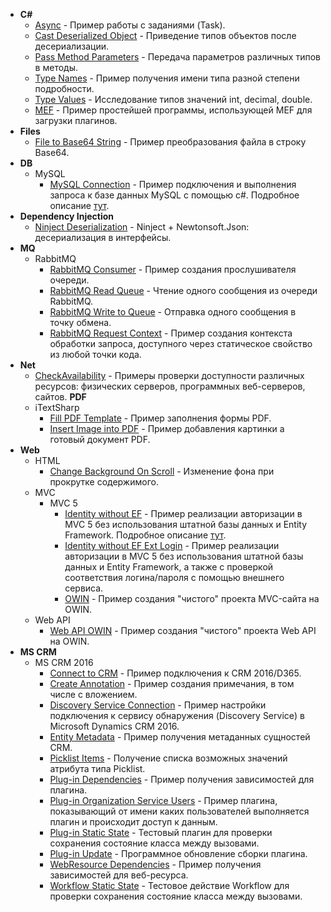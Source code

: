 * **C#**
  * [Async](https://github.com/ZooY/PZone.Samples/tree/master/CSharp/Async) - Пример работы с заданиями (Task).
  * [Cast Deserialized Object](https://github.com/ZooY/PZone.Samples/tree/master/CSharp/Cast%20Deserialized%20Object) - Приведение типов объектов после десериализации.
  * [Pass Method Parameters](https://github.com/ZooY/PZone.Samples/tree/master/CSharp/Pass%20Method%20Parameters) - Передача параметров различных типов в методы.
  * [Type Names](https://github.com/ZooY/PZone.Samples/tree/master/CSharp/Type%20Names) - Пример получения имени типа разной степени подробности.
  * [Type Values](https://github.com/ZooY/PZone.Samples/tree/master/CSharp/Type%20Values) - Исследование типов значений int, decimal, double.
  * [MEF](https://github.com/ZooY/PZone.Samples/tree/master/CSharp/MEF) - Пример простейшей программы, использующей MEF для загрузки плагинов.
* **Files**
  * [File to Base64 String](https://github.com/ZooY/PZone.Samples/tree/master/Files/File%20to%20Base64%20String) - Пример преобразования файла в строку Base64.
* **DB**
  * MySQL
    * [MySQL Connection](https://github.com/ZooY/PZone.Samples/tree/master/MySQL%20Connection) - Пример подключения и выполнения запроса к базе данных MySQL с помощью c#. Подробное описание [тут](http://www.pzone.ru/develop/databases/use-mysql/).
* **Dependency Injection**	
  * [Ninject Deserialization](https://github.com/ZooY/PZone.Samples/tree/master/DI/Ninject%20Deserialization) - Ninject + Newtonsoft.Json: десериализация в интерфейсы.
* **MQ**	
  * RabbitMQ
    * [RabbitMQ Consumer](https://github.com/ZooY/PZone.Samples/tree/master/MQ/RabbitMQ/RabbitMQ%20Consumer) - Пример создания прослушивателя очереди.
    * [RabbitMQ Read Queue](https://github.com/ZooY/PZone.Samples/tree/master/MQ/RabbitMQ/RabbitMQ%20Read%20Queue) - Чтение одного сообщения из очереди RabbitMQ.
    * [RabbitMQ Write to Queue](https://github.com/ZooY/PZone.Samples/tree/master/MQ/RabbitMQ/RabbitMQ%20Write%20to%20Queue) - Отправка одного сообщения в точку обмена.
    * [RabbitMQ Request Context](https://github.com/ZooY/PZone.Samples/tree/master/MQ/RabbitMQ/RabbitMQ%20Request%20Context) - Пример создания контекста обработки запроса, доступного через статическое свойство из любой точки кода.
* **Net**
  * [CheckAvailability](https://github.com/ZooY/PZone.Samples/tree/master/Net/CheckAvailability) - Примеры проверки доступности различных ресурсов: физических серверов, программных веб-серверов, сайтов.
  **PDF**
  * iTextSharp
    * [Fill PDF Template](https://github.com/ZooY/PZone.Samples/tree/master/PDF/iTextSharp/Fill%20PDF%20Template) - Пример заполнения формы PDF.	
	* [Insert Image into PDF](https://github.com/ZooY/PZone.Samples/tree/master/PDF/iTextSharp/Insert%20Image%20into%20PDF) - Пример добавления картинки а готовый документ PDF.
* **Web**
  * HTML
    * [Change Background On Scroll](https://github.com/ZooY/PZone.Samples/tree/master/Web/HTML/Change%20Background%20On%20Scroll) - Изменение фона при прокрутке содержимого.
  * MVC
    * MVC 5
      * [Identity without EF](https://github.com/ZooY/PZone.Samples/tree/master/Web/MVC/MVC%205/Identity%20without%20EF) - Пример реализации авторизации в MVC 5 без использования штатной базы данных и Entity Framework. Подробное описание [тут](http://www.pzone.ru/web/asp-net/mvc5-identity-without-ef/).
      * [Identity without EF Ext Login](https://github.com/ZooY/PZone.Samples/tree/master/Web/MVC/MVC%205/Identity%20without%20EF%20Ext%20Login) - Пример реализации авторизации в MVC 5 без использования штатной базы данных и Entity Framework, а также с проверкой соответствия логина/пароля с помощью внешнего сервиса.
      * [OWIN](https://github.com/ZooY/PZone.Samples/tree/master/Web/MVC/MVC%205/OWIN) - Пример создания "чистого" проекта MVC-сайта на OWIN.
  * Web API
    * [Web API OWIN](https://github.com/ZooY/PZone.Samples/tree/master/Web/Web%20API/Web%20API%20OWIN) - Пример создания "чистого" проекта Web API на OWIN.
* **MS CRM** 
  * MS CRM 2016 
    * [Connect to CRM](https://github.com/ZooY/PZone.Samples/tree/master/MS%20CRM/MS%20CRM%202016/Connect%20to%20CRM) - Пример подключения к CRM 2016/D365.
    * [Create Annotation](https://github.com/ZooY/PZone.Samples/tree/master/MS%20CRM/MS%20CRM%202016/Create%20Annotation) - Пример создания примечания, в том числе с вложением.
    * [Discovery Service Connection](https://github.com/ZooY/PZone.Samples/tree/master/MS%20CRM/MS%20CRM%202016/Discovery%20Service%20Connection) - Пример настройки подключения к сервису обнаружения (Discovery Service) в Microsoft Dynamics CRM 2016.
    * [Entity Metadata](https://github.com/ZooY/PZone.Samples/tree/master/MS%20CRM/MS%20CRM%202016/Entity%20Metadata) - Пример получения метаданных сущностей CRM.
	* [Picklist Items](https://github.com/ZooY/PZone.Samples/tree/master/MS%20CRM/MS%20CRM%202016/Picklist%20Items) - Получение списка возможных значений атрибута типа Picklist.
    * [Plug-in Dependencies](https://github.com/ZooY/PZone.Samples/tree/master/MS%20CRM/MS%20CRM%202016/Plug-in%20Dependencies) - Пример получения зависимостей для плагина.
	* [Plug-in Organization Service Users](https://github.com/ZooY/PZone.Samples/tree/master/MS%20CRM/MS%20CRM%202016/Plug-in%20Organization%20Service%20Users) - Пример плагина, показывающий от имени каких пользователей выполняется плагин и происходит доступ к данным.	
    * [Plug-in Static State](https://github.com/ZooY/PZone.Samples/tree/master/MS%20CRM/MS%20CRM%202016/Plug-in%20Static%20State) - Тестовый плагин для проверки сохранения состояние класса между вызовами.
    * [Plug-in Update](https://github.com/ZooY/PZone.Samples/tree/master/MS%20CRM/MS%20CRM%202016/Plug-in%20Update) - Программное обновление сборки плагина.
    * [WebResource Dependencies](https://github.com/ZooY/PZone.Samples/tree/master/MS%20CRM/MS%20CRM%202016/WebResource%20Dependencies) - Пример получения зависимостей для веб-ресурса.
    * [Workflow Static State](https://github.com/ZooY/PZone.Samples/tree/master/MS%20CRM/MS%20CRM%202016/Workflow%20Static%20State) - Тестовое действие Workflow для проверки сохранения состояние класса между вызовами.
